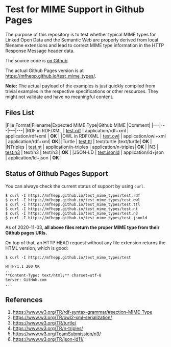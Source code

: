 # Test for MIME Support in Github Pages

The purpose of this repository is to test whether typical MIME types for Linked Open Data and the Semantic Web are properly derived from local filename extensions and lead to correct MIME type information in the HTTP Response Message header data.

The source code is [on Github](https://github.com/mfhepp/test_mime_types).

The actual Github Pages version is at <https://mfhepp.github.io/test_mime_types/>.

**Note:** The actual payload of the examples is just quickly compiled from trivial examples in the respective specifications or other resources. They might not validate and have no meaningful content.

## Files List

|File Format|Filename|Expected MIME Type|Github MIME |Comment|
|---|---|---|---|
|RDF in RDF/XML | [test.rdf](test.rdf) | application/rdf+xml  | application/rdf+xml | **OK** |
|OWL in RDF/XML | [test.owl](test.owl) | application/owl+xml  | application/rdf+xml| **OK**|
|Turtle         | [test.ttl](test.ttl) | text/turtle |text/turtle| **OK** |
|NTriples       | [test.nt](test.nt) | application/n-triples | application/n-triples| **OK** |
|N3             | [test.n3](test.n3) | text/n3 | text/n3 | **OK** |
|JSON-LD        | [test.jsonld](test.jsonld) | application/ld+json | application/ld+json | **OK** |

## Status of Github Pages Support

You can always check the current status of support by using `curl`.

```
$ curl -I https://mfhepp.github.io/test_mime_types/test.rdf
$ curl -I https://mfhepp.github.io/test_mime_types/test.owl
$ curl -I https://mfhepp.github.io/test_mime_types/test.ttl
$ curl -I https://mfhepp.github.io/test_mime_types/test.nt
$ curl -I https://mfhepp.github.io/test_mime_types/test.n3
$ curl -I https://mfhepp.github.io/test_mime_types/test.jsonld
```

As of 2020-11-03, **all above files return the proper MIME type from their Github pages URIs.**

On top of that, an HTTP HEAD request without any file extension returns the HTML version, which is good:

```
$ curl -I https://mfhepp.github.io/test_mime_types/test

HTTP/1.1 200 OK
...
**Content-Type: text/html;** charset=utf-8
Server: GitHub.com
...
```

## References
1. <https://www.w3.org/TR/rdf-syntax-grammar/#section-MIME-Type>
2. <https://www.w3.org/TR/owl2-xml-serialization/>
3. <https://www.w3.org/TR/turtle/>
4. <https://www.w3.org/TR/n-triples/>
5. <https://www.w3.org/TeamSubmission/n3/>
6. <https://www.w3.org/TR/json-ld11/>

